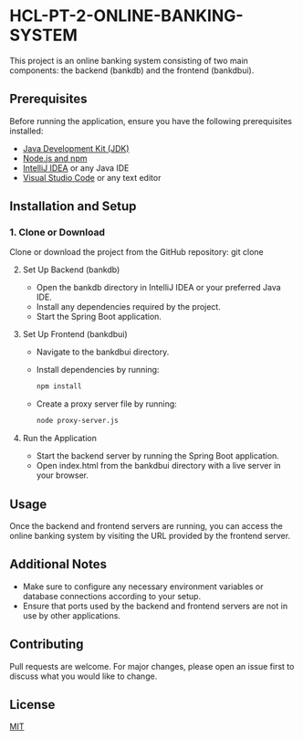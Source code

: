 # HCL-PT-2-ONLINE-BANKING-SYSTEM

This project is an online banking system consisting of two main components: the backend (bankdb) and the frontend (bankdbui).

## Prerequisites

Before running the application, ensure you have the following prerequisites installed:

- [Java Development Kit (JDK)](https://www.oracle.com/java/technologies/javase-jdk11-downloads.html)
- [Node.js and npm](https://nodejs.org/)
- [IntelliJ IDEA](https://www.jetbrains.com/idea/) or any Java IDE
- [Visual Studio Code](https://code.visualstudio.com/) or any text editor

## Installation and Setup

### 1. Clone or Download

Clone or download the project from the GitHub repository:
git clone <repository-url>


2. Set Up Backend (bankdb)

   - Open the bankdb directory in IntelliJ IDEA or your preferred Java IDE.
   - Install any dependencies required by the project.
   - Start the Spring Boot application.

3. Set Up Frontend (bankdbui)

   - Navigate to the bankdbui directory.
   - Install dependencies by running:

     ```bash
     npm install
     ```

   - Create a proxy server file by running:

     ```bash
     node proxy-server.js
     ```

4. Run the Application

   - Start the backend server by running the Spring Boot application.
   - Open index.html from the bankdbui directory with a live server in your browser.

## Usage

Once the backend and frontend servers are running, you can access the online banking system by visiting the URL provided by the frontend server.

## Additional Notes

- Make sure to configure any necessary environment variables or database connections according to your setup.
- Ensure that ports used by the backend and frontend servers are not in use by other applications.

## Contributing

Pull requests are welcome. For major changes, please open an issue first to discuss what you would like to change.

## License

[MIT](https://choosealicense.com/licenses/mit/)
